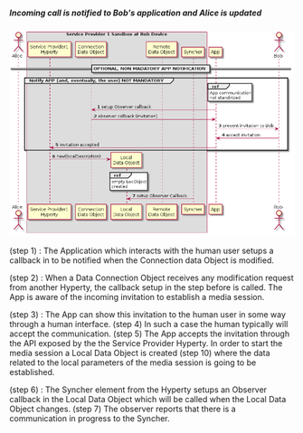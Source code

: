 ##### Incoming call is notified to Bob's application and Alice is updated

<!--
@startuml "h2h-intra-comm-4-notification-update.png"

	autonumber
!define SHOW_Runtime1B
!define SHOW_SP1SandboxAtRuntime1B
!define SHOW_ServiceProvider1HypertyAtRuntime1B
' '!define SHOW_ServiceProvider1RouterAtRuntime1B
!define SHOW_CommObjectAtRuntime1B
!define SHOW_RemoteObjectAtRuntime1B
!define SHOW_LocalObjectAtRuntime1B

!define SHOW_CoreRuntime1B

!define SHOW_Syncher1AtRuntime1B

!include ../runtime_objects.plantuml

participant "App" as App@1B
actor "Bob" as Bob

== OPTIONAL, NON MADATORY APP NOTIFICATION ==

group Notify APP (and, eventually, the user) NOT MANDATORY
	ref over "App@1B"
		App communication
		not standirized
	end ref
	App@1B -> CommObj@1B : setup Observer callback

	CommObj@1B -> App@1B : observer callback (invitation)
	App@1B -> Bob : present invitation to Bob

	' Bob accepts invitation
	Bob -> App@1B : accept invitation
	App@1B -> SP1H@1B : invitation accepted
end

create LocObj@1B

SP1H@1B -> LocObj@1B : new(localDescription)
ref over "LocObj@1B"
	empty LocObject
	created
end ref

Sync1@1B -> LocObj@1B : setup Observer Callback


@enduml
-->


![Figure @runtime-h2h-intra-comm-4-notification-update: notification update](h2h-intra-comm-4-notification-update.png)


(step 1) : The Application which interacts with the human user setups a callback in to be notified when the Connection data Object is modified.

(step 2) : When a Data Connection Object receives any modification request from another Hyperty, the callback setup in the step before is called. The App is aware of the incoming invitation to establish a media session.

(step 3) : The App can  show this invitation to the human user in some way through a human interface. (step 4) In such a case the human typically will accept the communication. (step 5) The App accepts the invitation through the API exposed by the the Service Provider Hyperty.
In order to start the media session a Local Data Object is created (step 10) where the data related to the  local parameters of the media session is going to be established.

(step 6) : The Syncher element from the Hyperty setups an Observer callback in the Local Data Object which will be called when the Local Data Object changes. (step 7) The observer reports that there is a communication in progress to the Syncher.
